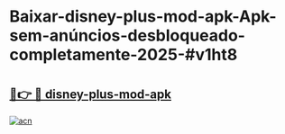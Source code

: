 # Baixar-disney-plus-mod-apk-Apk-sem-anúncios-desbloqueado-completamente-2025-#v1ht8

# <h2><a href="https://ainizakaria.my?title=disney-plus-mod-apk&ref=24M">🔗👉 🔴 disney-plus-mod-apk</a></h2>

[![acn](https://github.com/user-attachments/assets/0f9c940e-d8b0-45ae-aac7-cd30a18b3e1c)](https://ainizakaria.my?title=disney-plus-mod-apk&ref=24M)

